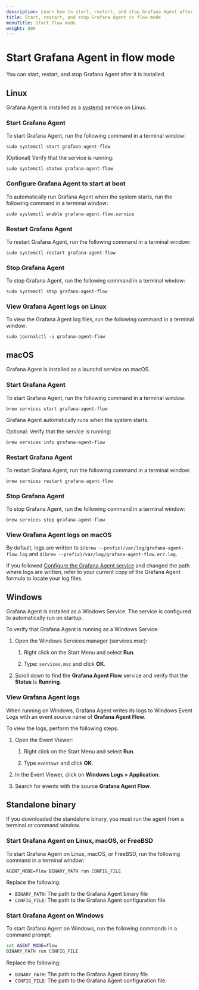 ```yaml
---
description: Learn how to start, restart, and stop Grafana Agent after it is installed
title: Start, restart, and stop Grafana Agent in flow mode
menuTitle: Start flow mode
weight: 800
---
```


# Start Grafana Agent in flow mode

You can start, restart, and stop Grafana Agent after it is installed.

## Linux

Grafana Agent is installed as a [systemd][] service on Linux.

[systemd]: https://systemd.io/

### Start Grafana Agent

To start Grafana Agent, run the following command in a terminal window:

```shell
sudo systemctl start grafana-agent-flow
```

(Optional) Verify that the service is running:

```shell
sudo systemctl status grafana-agent-flow
```

### Configure Grafana Agent to start at boot

To automatically run Grafana Agent when the system starts, run the following command in a terminal window:

```shell
sudo systemctl enable grafana-agent-flow.service
```

### Restart Grafana Agent

To restart Grafana Agent, run the following command in a terminal window:

```shell
sudo systemctl restart grafana-agent-flow
```

### Stop Grafana Agent

To stop Grafana Agent, run the following command in a terminal window:

```shell
sudo systemctl stop grafana-agent-flow
```

### View Grafana Agent logs on Linux

To view the Grafana Agent log files, run the following command in a terminal window:

```shell
sudo journalctl -u grafana-agent-flow
```

## macOS

Grafana Agent is installed as a launchd service on macOS.

### Start Grafana Agent

To start Grafana Agent, run the following command in a terminal window:

```shell
brew services start grafana-agent-flow
```

Grafana Agent automatically runs when the system starts.

Optional: Verify that the service is running:

```shell
brew services info grafana-agent-flow
```

### Restart Grafana Agent

To restart Grafana Agent, run the following command in a terminal window:

```shell
brew services restart grafana-agent-flow
```

### Stop Grafana Agent

To stop Grafana Agent, run the following command in a terminal window:

```shell
brew services stop grafana-agent-flow
```

### View Grafana Agent logs on macOS

By default, logs are written to `$(brew --prefix)/var/log/grafana-agent-flow.log` and
`$(brew --prefix)/var/log/grafana-agent-flow.err.log`.

If you followed [Configure the Grafana Agent service](../setup/configure/configure-macos#configure-the-grafana-agent-service)
and changed the path where logs are written, refer to your current copy of the Grafana Agent formula to locate your log files.

## Windows

Grafana Agent is installed as a Windows Service. The service is configured to automatically run on startup.

To verify that Grafana Agent is running as a Windows Service:

1. Open the Windows Services manager (services.msc):

   1. Right click on the Start Menu and select **Run**.

   1. Type: `services.msc` and click **OK**.

1. Scroll down to find the **Grafana Agent Flow** service and verify that the **Status** is **Running**.

### View Grafana Agent logs

When running on Windows, Grafana Agent writes its logs to Windows Event
Logs with an event source name of **Grafana Agent Flow**.

To view the logs, perform the following steps:

1. Open the Event Viewer:

   1. Right click on the Start Menu and select **Run**.

   1. Type `eventvwr` and click **OK**.

1. In the Event Viewer, click on **Windows Logs > Application**.

1. Search for events with the source **Grafana Agent Flow**.

## Standalone binary

If you downloaded the standalone binary, you must run the agent from a terminal or command window.

### Start Grafana Agent on Linux, macOS, or FreeBSD

To start Grafana Agent on Linux, macOS, or FreeBSD, run the following command in a terminal window:

```shell
AGENT_MODE=flow BINARY_PATH run CONFIG_FILE
```

Replace the following:

* `BINARY_PATH`: The path to the Grafana Agent binary file
* `CONFIG_FILE`: The path to the Grafana Agent configuration file.

### Start Grafana Agent on Windows

To start Grafana Agent on Windows, run the following commands in a command prompt:

```cmd
set AGENT_MODE=flow
BINARY_PATH run CONFIG_FILE
```

Replace the following:

* `BINARY_PATH`: The path to the Grafana Agent binary file
* `CONFIG_FILE`: The path to the Grafana Agent configuration file.

[release]: https://github.com/grafana/agent/releases/latest
